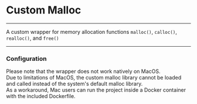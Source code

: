 # Custom Malloc 
***
A custom wrapper for memory allocation functions `malloc()`, `calloc()`, `realloc()`, and `free()`
***
### Configuration 
Please note that the wrapper does not work natively on MacOS.<br>
Due to limitations of MacOS, the custom malloc library cannot be loaded and called instead of the system's default malloc library.<br>
As a workaround, Mac users can run the project inside a Docker container with the included Dockerfile. 